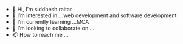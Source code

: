 - 👋 Hi, I’m siddhesh raitar
- 👀 I’m interested in ...web development and software development
- 🌱 I’m currently learning ...MCA
- 💞️ I’m looking to collaborate on ...
- 📫 How to reach me ... 

<!---
sIDDHU199719/sIDDHU199719 is a ✨ special ✨ repository because its `README.md` (this file) appears on your GitHub profile.
You can click the Preview link to take a look at your changes.
--->
